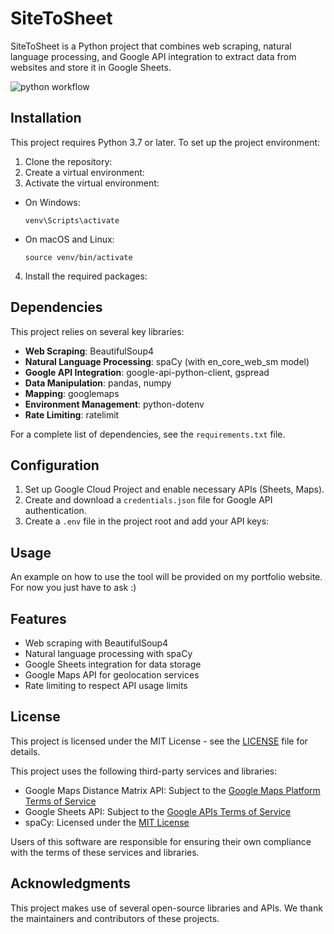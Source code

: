# SiteToSheet

SiteToSheet is a Python project that combines web scraping, natural language processing, and Google API integration to extract data from websites and store it in Google Sheets.

![python workflow](https://github.com/JSh4w/SiteToSheet/actions/workflows/python-package.yml/badge.svg)

## Installation

This project requires Python 3.7 or later. To set up the project environment:

1. Clone the repository:
2. Create a virtual environment:
3. Activate the virtual environment:
- On Windows:
  ```
  venv\Scripts\activate
  ```
- On macOS and Linux:
  ```
  source venv/bin/activate
  ```

4. Install the required packages:
## Dependencies

This project relies on several key libraries:

- **Web Scraping**: BeautifulSoup4
- **Natural Language Processing**: spaCy (with en_core_web_sm model)
- **Google API Integration**: google-api-python-client, gspread
- **Data Manipulation**: pandas, numpy
- **Mapping**: googlemaps
- **Environment Management**: python-dotenv
- **Rate Limiting**: ratelimit

For a complete list of dependencies, see the `requirements.txt` file.

## Configuration

1. Set up Google Cloud Project and enable necessary APIs (Sheets, Maps).
2. Create and download a `credentials.json` file for Google API authentication.
3. Create a `.env` file in the project root and add your API keys:
## Usage

An example on how to use the tool will be provided on my portfolio website. For now you just have to ask :)

## Features

- Web scraping with BeautifulSoup4
- Natural language processing with spaCy
- Google Sheets integration for data storage
- Google Maps API for geolocation services
- Rate limiting to respect API usage limits

## License

This project is licensed under the MIT License - see the [LICENSE](LICENSE) file for details.

This project uses the following third-party services and libraries:

- Google Maps Distance Matrix API: Subject to the [Google Maps Platform Terms of Service](https://cloud.google.com/maps-platform/terms)
- Google Sheets API: Subject to the [Google APIs Terms of Service](https://developers.google.com/terms)
- spaCy: Licensed under the [MIT License](https://github.com/explosion/spaCy/blob/master/LICENSE)

Users of this software are responsible for ensuring their own compliance with the terms of these services and libraries.

## Acknowledgments

This project makes use of several open-source libraries and APIs. We thank the maintainers and contributors of these projects.
